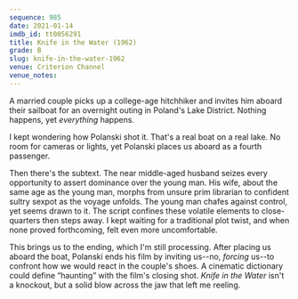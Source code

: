 ```yaml
---
sequence: 985
date: 2021-01-14
imdb_id: tt0056291
title: Knife in the Water (1962)
grade: B
slug: knife-in-the-water-1962
venue: Criterion Channel
venue_notes:
---
```


A married couple picks up a college-age hitchhiker and invites him aboard their sailboat for an overnight outing in Poland's Lake District. Nothing happens, yet _everything_ happens.

<!-- end -->

I kept wondering how Polanski shot it. That's a real boat on a real lake. No room for cameras or lights, yet Polanski places us aboard as a fourth passenger.

Then there's the subtext. The near middle-aged husband seizes every opportunity to assert dominance over the young man. His wife, about the same age as the young man, morphs from unsure prim librarian to confident sultry sexpot as the voyage unfolds. The young man chafes against control, yet seems drawn to it. The script confines these volatile elements to close-quarters then steps away. I kept waiting for a traditional plot twist, and when none proved forthcoming, felt even more uncomfortable.

This brings us to the ending, which I'm still processing. After placing us aboard the boat, Polanski ends his film by inviting us--no, _forcing_ us--to confront how we would react in the couple's shoes. A cinematic dictionary could define “haunting” with the film's closing shot. _Knife in the Water_ isn't a knockout, but a solid blow across the jaw that left me reeling.